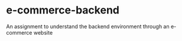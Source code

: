 # e-commerce-backend
An assignment to understand the backend environment through an e-commerce website 
